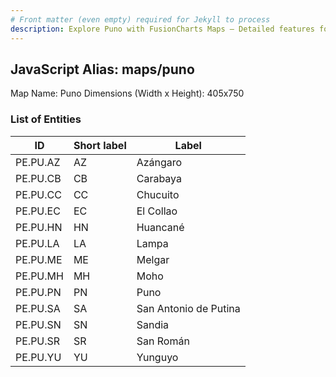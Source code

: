 ```yaml
---
# Front matter (even empty) required for Jekyll to process
description: Explore Puno with FusionCharts Maps – Detailed features for seamless integration. Try now & enhance your data visualization today! 
---
```


## JavaScript Alias: maps/puno


Map Name: Puno
Dimensions (Width x Height): 405x750


### List of Entities

ID | Short label | Label
---|---|---|
PE.PU.AZ| AZ | Azángaro
PE.PU.CB| CB | Carabaya
PE.PU.CC| CC | Chucuito
PE.PU.EC| EC | El Collao
PE.PU.HN| HN | Huancané
PE.PU.LA| LA | Lampa
PE.PU.ME| ME | Melgar
PE.PU.MH| MH | Moho
PE.PU.PN| PN | Puno
PE.PU.SA| SA | San Antonio de Putina
PE.PU.SN| SN | Sandia
PE.PU.SR| SR | San Román
PE.PU.YU| YU | Yunguyo
